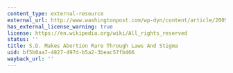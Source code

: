 ```yaml
---
content_type: external-resource
external_url: http://www.washingtonpost.com/wp-dyn/content/article/2005/12/26/AR2005122600747.html
has_external_license_warning: true
license: https://en.wikipedia.org/wiki/All_rights_reserved
status: ''
title: S.D. Makes Abortion Rare Through Laws And Stigma
uid: bf5b0aa7-4827-497d-b5a2-3beac57fb466
wayback_url: ''
---
```

